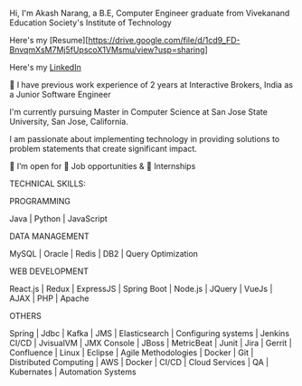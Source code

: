 Hi, I'm Akash Narang, a B.E, Computer Engineer graduate from Vivekanand Education Society's Institute of Technology

Here's my [Resume][https://drive.google.com/file/d/1cd9_FD-BnvqmXsM7Mj5fUpscoX1VMsmu/view?usp=sharing]

Here's my [LinkedIn](https://www.linkedin.com/in/akash-narang-8b2231165/)

🔭 I have previous work experience of 2 years at Interactive Brokers, India as a Junior Software Engineer

I'm currently pursuing Master in Computer Science at San Jose State University, San Jose, California.

I am passionate about implementing technology in providing solutions to problem statements that create significant impact. 

👯 I’m open for 🏢 Job opportunities & 🏨 Internships


TECHNICAL SKILLS:

PROGRAMMING

Java | Python | JavaScript


DATA MANAGEMENT

MySQL | Oracle | Redis | DB2 | Query Optimization


WEB DEVELOPMENT

React.js | Redux | ExpressJS | Spring Boot | Node.js | JQuery | VueJs | AJAX | PHP | Apache 


OTHERS

Spring | Jdbc | Kafka | JMS | Elasticsearch | Configuring systems | Jenkins CI/CD | JvisualVM |
JMX Console | JBoss | MetricBeat | Junit | Jira | Gerrit | Confluence | Linux | Eclipse | Agile Methodologies | Docker |
Git | Distributed Computing | AWS | Docker | CI/CD | Cloud Services | QA | Kubernates | Automation Systems
